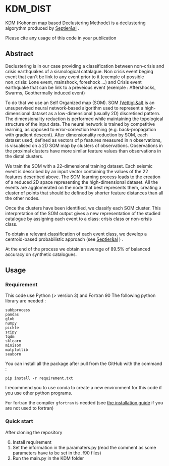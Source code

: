# KDM_DIST
KDM (Kohonen map based Declustering Methode) is a declustering algorythm produced by [Septier&al](https://www.authorea.com/doi/full/10.22541/essoar.168167340.09761738) .

Please cite any usage of this code in your publication
## Abstract
Declustering is in our case providing a classification between non-crisis and crisis earthquakes of a sismological catalague.
Non crisis event beging event that can't be link to any event prior to it (exemple of possible non_crisis: Lone event, mainshock, foreshock ...) and Crisis event earthquake that can be link to a preveious event (exemple : Aftershocks, Swarms, Geothermally induced event)

To do that we use an Self Organized map (SOM). SOM [(Vettigli&al)](https://github.com/JustGlowing/minisom) is an unsupervised neural network-based algorithm used to represent a high-dimensional dataset as a low-dimensional (usually 2D) discretised pattern. The dimensionality reduction is performed while maintaining the topological structure of the input data.
The neural network is trained by competitive learning, as opposed to error-correction learning (e.g. back-propagation with gradient descent). After dimensionality reduction by SOM, each dataset used, defined as vectors of p features measured in n observations, is visualised on a 2D SOM map by clusters of observations. 
Observations in the proximal clusters have more similar feature values than observations in the distal clusters.

We train the SOM with a 22-dimensional training dataset. Each seismic event is described by an input vector containing the values of the 22 features described above. The SOM learning process leads to the creation of a reduced 2D space representing the high-dimensional dataset.
All the events are agglomerated on the node that best represents them, creating a cluster of points that should be defined by shorter feature distances than all the other nodes.  

Once the clusters have been identified, we classify each SOM cluster. This interpretation of the SOM output gives a new representation of the studied catalogue by assigning each event to a class: crisis class or non-crisis class.

To obtain a relevant classification of each event class, we develop a centroid-based probabilistic approach (see [Septier&al](https://www.authorea.com/doi/full/10.22541/essoar.168167340.09761738)
) .

At the end of the process we obtain an average of 89.5% of balanced accuracy on synthetic catalogues. 
## Usage
### Requirement
This code use Python (> version 3) and Fortran 90 
The following python library are needed : 
```
subbprocess
pandas
glob
numpy 
pickle
scipy
tqdm
sklearn
minisom
matplotlib
seaborn
```
You can install all the package after pull from the GitHub with the command :
```
pip install -r requirement.txt
```
I recommend you to use conda to create a new environment for this code if you use other python programs. 

For fortran the compiler `gfortran` is needed (see [the installation guide](https://fortran-lang.org/en/learn/os_setup/install_gfortran/) if you are not used to fortran)

### Quick start
After cloning the repository

0. Install requirement
1. Set the information in the paramaters.py (read the comment as some parameters have to be set in the .f90 files)
2. Run the main.py in the KDM folder
